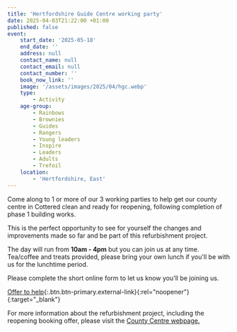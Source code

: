 ```yaml
---
title: 'Hertfordshire Guide Centre working party'
date: 2025-04-03T21:22:00 +01:00
published: false
event:
    start_date: '2025-05-18'
    end_date: ''
    address: null
    contact_name: null
    contact_email: null
    contact_number: ''
    book_now_link: ''
    image: '/assets/images/2025/04/hgc.webp'
    type:
        - Activity
    age-group:
        - Rainbows
        - Brownies
        - Guides
        - Rangers
        - Young leaders
        - Inspire
        - Leaders
        - Adults
        - Trefoil
    location:
        - 'Hertfordshire, East'
---
```

Come along to 1 or more of our 3 working parties to help get our county centre in Cottered clean and ready for reopening, following completion of phase 1 building works.

This is the perfect opportunity to see for yourself the changes and improvements made so far and be part of this refurbishment project.

The day will run from **10am - 4pm** but you can join us at any time. Tea/coffee and treats provided, please bring your own lunch if you'll be with us for the lunchtime period.

Please complete the short online form to let us know you'll be joining us.

[Offer to help](https://forms.office.com/e/ZW2iMwWvPV?origin=lprLink){:.btn.btn-primary.external-link}{:rel="noopener"}{:target="_blank"}

For more information about the refurbishment project, including the reopening booking offer, please visit the [County Centre webpage.](/about-us/county-centre/)
